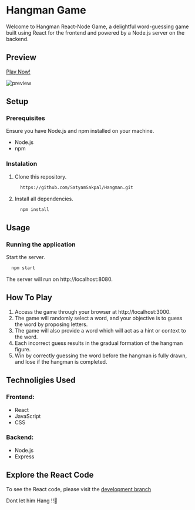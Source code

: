 # Hangman Game
Welcome to Hangman React-Node Game, a delightful word-guessing game built using React for the frontend and powered by a Node.js server on the backend.

## Preview
  [Play Now!](https://hangman-react-node.netlify.app/)
  
  ![preview](https://i.imgur.com/UaOA539.png)
  
## Setup
### Prerequisites
Ensure you have Node.js and npm installed on your machine.
- Node.js
- npm

### Instalation
1. Clone this repository.
   ```bash
     https://github.com/SatyamSakpal/Hangman.git
   ```
2. Install all dependencies.
   ```bash
     npm install
   ```
## Usage
### Running the application
Start the server.
```bash
  npm start
```
The server will run on http://localhost:8080.

## How To Play
1. Access the game through your browser at http://localhost:3000.
2. The game will randomly select a word, and your objective is to guess the word by proposing letters.
3. The game will also provide a word which will act as a hint or context to the word.
4. Each incorrect guess results in the gradual formation of the hangman figure.
5. Win by correctly guessing the word before the hangman is fully drawn, and lose if the hangman is completed.

## Technoligies Used
### Frontend:
  - React
  - JavaScript
  - CSS
### Backend: 
  - Node.js
  - Express

## Explore the React Code
  To see the React code, please visit the [development branch](https://github.com/SatyamSakpal/Hangman/tree/developement)


Dont let him Hang !!🥸
